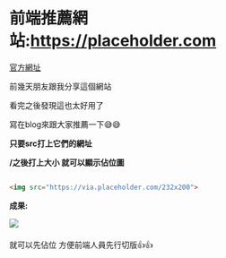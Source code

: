 # 前端推薦網站:https://placeholder.com

[官方網址](https://placeholder.com)


前幾天朋友跟我分享這個網站

看完之後發現這也太好用了

寫在blog來跟大家推薦一下😅😅

**只要src打上它們的網址**

**/之後打上大小 就可以顯示佔位圖**

``` html

<img src="https://via.placeholder.com/232x200">

```

**成果:**

<img src="https://via.placeholder.com/232x200">

<div style='margin-top:20px;'>
就可以先佔位 方便前端人員先行切版👍👍
</div>

<disqus/>  
